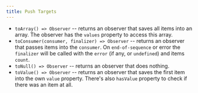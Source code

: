 ```yaml
---
title: Push Targets
---
```


- `toArray() => Observer` -- returns an observer that saves all items into an array. The observer has the `values` property to access this array.
- `toConsumer(consumer, finalizer) => Observer` -- returns an observer that passes items into the `consumer`. On `end-of-sequence` or error the `finalizer` will be called with the `error` (if any, or `undefined`) and items `count`.
- `toNull() => Observer` -- returns an observer that does nothing.
- `toValue() => Observer` -- returns an observer that saves the first item into the own `value` property. There's also `hasValue` property to check if there was an item at all.
